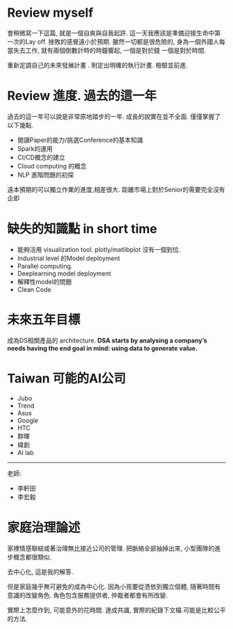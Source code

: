 # Review myself
會稍微寫一下這篇, 就是一個自爽與自我起許. 這一天我應該是準備迎接生命中第一次的Lay off. 挫敗的感覺遠小於預期. 雖然一切都是很危險的,  身為一個外國人每當失去工作,  就有兩個倒數計時的時鐘響起, 一個是對於錢 一個是對於時間. 

重新定調自己的未來發展計畫 . 制定出明確的執行計畫. 檢驗並前進.

# Review 進度. 過去的這一年

過去的這一年可以說是非常原地踏步的一年.  成長的說實在並不全面. 僅僅掌握了以下幾點.

- 閱讀Paper的能力/挑選Conference的基本知識
- Spark的運用
- CI/CD概念的建立
- Cloud computing 的概念
- NLP 進階問題的初探

遠本預期的可以獨立作業的進度,相差很大. 距離市場上對於Senior的需要完全沒有企即

# 缺失的知識點 in short time

- 能夠活用 visualization tool. plotly/matlibplot 沒有一個到位.
- Industrial level 的Model deployment
- Parallel computing.
- Deeplearning model deployment
- 解釋性model的問題
- Clean Code

# 未來五年目標
成為DS相關產品的 architecture. 
**DSA starts by analysing a company’s needs having the end goal in mind: using data to generate value.**


# Taiwan 可能的AI公司
- Jubo
- Trend
- Asus
- Google
- HTC
- 群暉
- 緯創
- AI lab
----
老師:
- 李軒田
- 李宏毅

# 家庭治理論述

 家裡情感聯結或著治理無比接近公司的管理.
把脈絡全部抽掉出來, 小型團隊的進步概念都很類似. 

去中心化, 這是我的解答.

但是家庭幾乎無可避免的成為中心化.
因為小孩要從憑依到獨立個體, 隨著時間有意識的改變角色.
角色包含服務提供者, 仲裁者都會有所改變.

實際上怎麼作到, 可能意外的花時間. 
達成共識, 實際的紀錄下文檔.可能是比較公平的方法. 






<!--stackedit_data:
eyJoaXN0b3J5IjpbLTEwNTYzMTUxOTEsNTUwODk2MDM4LDU1MT
IyOTgzNiwtNjQ2Nzc2ODIsNzg3NTQ1MiwtMTk4MTQ5MjY0MCw3
ODU3MzQzMjYsLTE1NzY0NDg1MTksLTc4ODkyMDQzOF19
-->
